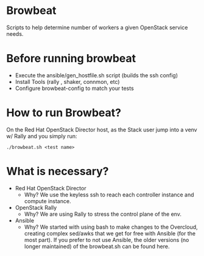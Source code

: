 # Browbeat
Scripts to help determine number of workers a given OpenStack service needs.

# Before running browbeat
* Execute the ansible/gen_hostfile.sh script (builds the ssh config)
* Install Tools (rally , shaker, connmon, etc)
* Configure browbeat-config to match your tests

# How to run Browbeat?
On the Red Hat OpenStack Director host, as the Stack user jump into a venv w/ Rally and you simply run:

    ./browbeat.sh <test name>

# What is necessary?
* Red Hat OpenStack Director
  * Why? We use the keyless ssh to reach each controller instance and compute instance.
* OpenStack Rally
  * Why? We are using Rally to stress the control plane of the env.
* Ansible
  * Why? We started with using bash to make changes to the Overcloud, creating complex sed/awks that we get for free with Ansible (for the most part). If you prefer to not use Ansible, the older versions (no longer maintained) of the browbeat.sh can be found here.

